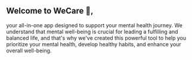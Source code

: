 ## Welcome to WeCare 🌈,
 your all-in-one app designed to support your mental health journey. We understand that mental well-being is crucial for leading a fulfilling and balanced life, and that's why we've created this powerful tool to help you prioritize your mental health, develop healthy habits, and enhance your overall well-being.